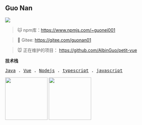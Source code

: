 ## Guo Nan

![](https://visitor-badge.glitch.me/badge?page_id=albinguo.albinguo)
<!--emoji库： https://gist.github.com/rxaviers/7360908#file-gistfile1-md-->

> :cat: npm库：https://www.npmjs.com/~guonei001

> :dog: Gitee: https://gitee.com/guonan01

> :mouse: 正在维护的项目： https://github.com/AlbinGuo/petit-vue



**技术栈**  
<p align="left">
     <samp>
       <a href="javasript:;">Java</a> .
       <a href="javasript:;">Vue</a> .
       <a href="javasript:;">Nodejs</a> .
       <a href="javasript:;">typescript</a> .
       <a href="javasript:;">javascript</a> 
  </samp>
<!-- </p>
<p align="left">
  <samp>
       <a href="javasript:;">SpringBoot</a> .
       <a href="javasript:;">Docker</a> .
       <a href="javasript:;">Nginx</a> .
       <a href="javasript:;">Koa~Express~Sails</a> .
       <a href="javasript:;">javascript</a> .
       <a href="javasript:;">Uniapp</a> .
  </samp>
</p> -->



<!-- - 🌱 I’m currently learning and sharing on my [jiangsongyang-blog](https://jiangsongyang.github.io/) welcome~  -->
<!-- - 📁 掘金社区 : [大阿阳](https://juejin.cn/user/149189314752910) -->

<div style='float:left'>
     <img align="" height="137px" src="https://github-readme-stats.vercel.app/api?username=albinguo&hide_title=true&hide_border=true&show_icons=true&include_all_commits=true&line_height=21&bg_color=0,FFFC6C,FFD479,FFFC70,73FA79&theme=graywhite&locale=cn" />
     <img align="" height="137px" src="https://github-readme-stats.vercel.app/api/top-langs/?username=albinguo&hide_title=true&hide_border=true&layout=compact&bg_color=0,73FA79,73FDFF,D783FF&theme=graywhite&locale=cn&card_width=240" />
</div >

<!--START_SECTION:waka-->

<!--END_SECTION:waka-->
